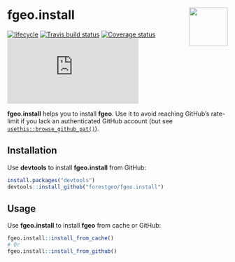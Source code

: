 
<!-- README.md is generated from README.Rmd. Please edit that file -->

# <img src="https://i.imgur.com/vTLlhbp.png" align="right" height=88 /> fgeo.install

[![lifecycle](https://img.shields.io/badge/lifecycle-experimental-orange.svg)](https://www.tidyverse.org/lifecycle/#experimental)
[![Travis build
status](https://travis-ci.org/forestgeo/fgeo.install.svg?branch=master)](https://travis-ci.org/forestgeo/fgeo.install)
[![Coverage
status](https://coveralls.io/repos/github/forestgeo/fgeo.install/badge.svg)](https://coveralls.io/r/forestgeo/fgeo.install?branch=master)
[![CRAN
status](https://www.r-pkg.org/badges/version/fgeo.install)](https://cran.r-project.org/package=fgeo.install)

**fgeo.install** helps you to install **fgeo**. Use it to avoid reaching
GitHub’s rate-limit if you lack an authenticated GitHub account (but see
[`usethis::browse_github_pat()`](https://usethis.r-lib.org/reference/browse_github_pat.html)).

## Installation

Use **devtools** to install **fgeo.install** from GitHub:

``` r
install.packages("devtools")
devtools::install_github("forestgeo/fgeo.install")
```

## Usage

Use **fgeo.install** to install **fgeo** from cache or GitHub:

``` r
fgeo.install::install_from_cache()
# Or
fgeo.install::install_from_github()
```

